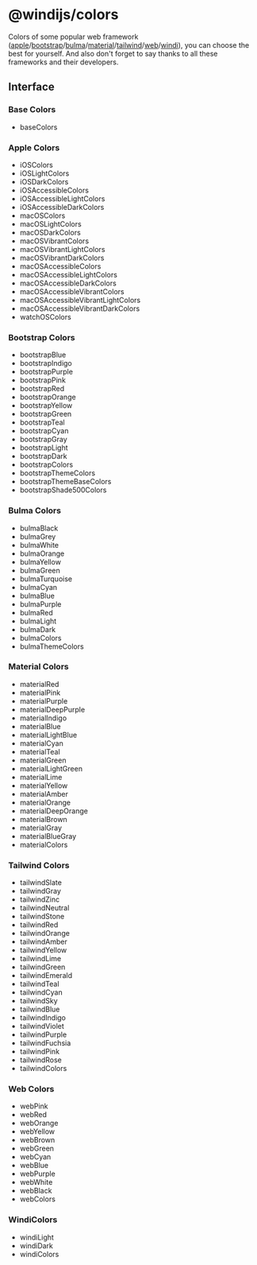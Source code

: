 # @windijs/colors

Colors of some popular web framework ([apple]()/[bootstrap]()/[bulma]()/[material]()/[tailwind]()/[web]()/[windi]()), you can choose the best for yourself. And also don't forget to say thanks to all these frameworks and their developers.

## Interface

### Base Colors

- baseColors

### Apple Colors

- iOSColors
- iOSLightColors
- iOSDarkColors
- iOSAccessibleColors
- iOSAccessibleLightColors
- iOSAccessibleDarkColors
- macOSColors
- macOSLightColors
- macOSDarkColors
- macOSVibrantColors
- macOSVibrantLightColors
- macOSVibrantDarkColors
- macOSAccessibleColors
- macOSAccessibleLightColors
- macOSAccessibleDarkColors
- macOSAccessibleVibrantColors
- macOSAccessibleVibrantLightColors
- macOSAccessibleVibrantDarkColors
- watchOSColors

### Bootstrap Colors

- bootstrapBlue
- bootstrapIndigo
- bootstrapPurple
- bootstrapPink
- bootstrapRed
- bootstrapOrange
- bootstrapYellow
- bootstrapGreen
- bootstrapTeal
- bootstrapCyan
- bootstrapGray
- bootstrapLight
- bootstrapDark
- bootstrapColors
- bootstrapThemeColors
- bootstrapThemeBaseColors
- bootstrapShade500Colors

### Bulma Colors

- bulmaBlack
- bulmaGrey
- bulmaWhite
- bulmaOrange
- bulmaYellow
- bulmaGreen
- bulmaTurquoise
- bulmaCyan
- bulmaBlue
- bulmaPurple
- bulmaRed
- bulmaLight
- bulmaDark
- bulmaColors
- bulmaThemeColors

### Material Colors

- materialRed
- materialPink
- materialPurple
- materialDeepPurple
- materialIndigo
- materialBlue
- materialLightBlue
- materialCyan
- materialTeal
- materialGreen
- materialLightGreen
- materialLime
- materialYellow
- materialAmber
- materialOrange
- materialDeepOrange
- materialBrown
- materialGray
- materialBlueGray
- materialColors

### Tailwind Colors

- tailwindSlate
- tailwindGray
- tailwindZinc
- tailwindNeutral
- tailwindStone
- tailwindRed
- tailwindOrange
- tailwindAmber
- tailwindYellow
- tailwindLime
- tailwindGreen
- tailwindEmerald
- tailwindTeal
- tailwindCyan
- tailwindSky
- tailwindBlue
- tailwindIndigo
- tailwindViolet
- tailwindPurple
- tailwindFuchsia
- tailwindPink
- tailwindRose
- tailwindColors

### Web Colors

- webPink
- webRed
- webOrange
- webYellow
- webBrown
- webGreen
- webCyan
- webBlue
- webPurple
- webWhite
- webBlack
- webColors

### WindiColors

- windiLight
- windiDark
- windiColors